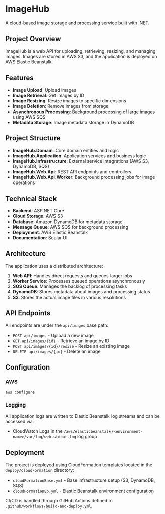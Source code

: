 # ImageHub

A cloud-based image storage and processing service built with .NET.

## Project Overview

ImageHub is a web API for uploading, retrieving, resizing, and managing images. Images are stored in AWS S3, and the application is deployed on AWS Elastic Beanstalk.

## Features

- **Image Upload**: Upload images
- **Image Retrieval**: Get images by ID
- **Image Resizing**: Resize images to specific dimensions
- **Image Deletion**: Remove images from storage
- **Asynchronous Processing**: Background processing of large images using AWS SQS
- **Metadata Storage**: Image metadata storage in DynamoDB

## Project Structure

- **ImageHub.Domain**: Core domain entities and logic
- **ImageHub.Application**: Application services and business logic
- **ImageHub.Infrastructure**: External service integrations (AWS S3, DynamoDB, SQS)
- **ImageHub.Web.Api**: REST API endpoints and controllers
- **ImageHub.Web.Api.Worker**: Background processing jobs for image operations

## Technical Stack

- **Backend**: ASP.NET Core
- **Cloud Storage**: AWS S3
- **Database**: Amazon DynamoDB for metadata storage
- **Message Queue**: AWS SQS for background processing
- **Deployment**: AWS Elastic Beanstalk
- **Documentation**: Scalar UI

## Architecture

The application uses a distributed architecture:
1. **Web API**: Handles direct requests and queues larger jobs
2. **Worker Service**: Processes queued operations asynchronously
3. **SQS Queue**: Manages the backlog of processing tasks
4. **DynamoDB**: Stores metadata about images and processing status
5. **S3**: Stores the actual image files in various resolutions

## API Endpoints

All endpoints are under the `api/images` base path:

- `POST api/images` - Upload a new image
- `GET api/images/{id}` - Retrieve an image by ID
- `POST api/images/{id}/resize` - Resize an existing image
- `DELETE api/images/{id}` - Delete an image

## Configuration

### AWS

`aws configure`

### Logging

All application logs are written to Elastic Beanstalk log streams and can be accessed via:
- CloudWatch Logs in the `/aws/elasticbeanstalk/<environment-name>/var/log/web.stdout.log` log group

## Deployment

The project is deployed using CloudFormation templates located in the `deploy/cloudFormation` directory:
- `cloudFormationBase.yml` - Base infrastructure setup (S3, DynamoDB, SQS)
- `cloudFormationEb.yml` - Elastic Beanstalk environment configuration

CI/CD is handled through GitHub Actions defined in `.github/workflows/build-and-deploy.yml`.